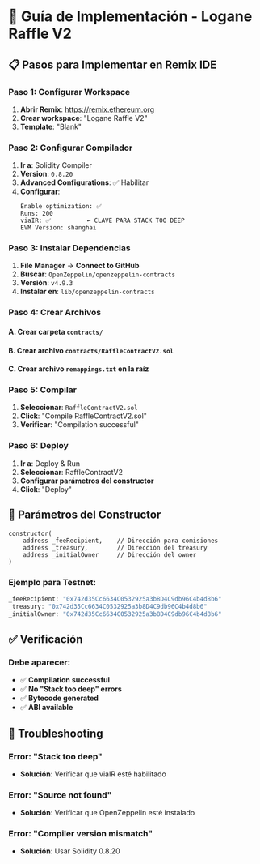 # 🚀 Guía de Implementación - Logane Raffle V2

## 📋 Pasos para Implementar en Remix IDE

### **Paso 1: Configurar Workspace**
1. **Abrir Remix**: https://remix.ethereum.org
2. **Crear workspace**: "Logane Raffle V2"
3. **Template**: "Blank"

### **Paso 2: Configurar Compilador**
1. **Ir a**: Solidity Compiler
2. **Version**: `0.8.20`
3. **Advanced Configurations**: ✅ Habilitar
4. **Configurar**:
   ```
   Enable optimization: ✅
   Runs: 200
   viaIR: ✅          ← CLAVE PARA STACK TOO DEEP
   EVM Version: shanghai
   ```

### **Paso 3: Instalar Dependencias**
1. **File Manager** → **Connect to GitHub**
2. **Buscar**: `OpenZeppelin/openzeppelin-contracts`
3. **Versión**: `v4.9.3`
4. **Instalar en**: `lib/openzeppelin-contracts`

### **Paso 4: Crear Archivos**

#### A. Crear carpeta `contracts/`
#### B. Crear archivo `contracts/RaffleContractV2.sol`
#### C. Crear archivo `remappings.txt` en la raíz

### **Paso 5: Compilar**
1. **Seleccionar**: `RaffleContractV2.sol`
2. **Click**: "Compile RaffleContractV2.sol"
3. **Verificar**: "Compilation successful"

### **Paso 6: Deploy**
1. **Ir a**: Deploy & Run
2. **Seleccionar**: RaffleContractV2
3. **Configurar parámetros del constructor**
4. **Click**: "Deploy"

## 🎯 Parámetros del Constructor

```solidity
constructor(
    address _feeRecipient,    // Dirección para comisiones
    address _treasury,        // Dirección del treasury
    address _initialOwner     // Dirección del owner
)
```

### **Ejemplo para Testnet**:
```javascript
_feeRecipient: "0x742d35Cc6634C0532925a3b8D4C9db96C4b4d8b6"
_treasury: "0x742d35Cc6634C0532925a3b8D4C9db96C4b4d8b6"
_initialOwner: "0x742d35Cc6634C0532925a3b8D4C9db96C4b4d8b6"
```

## ✅ Verificación

### **Debe aparecer**:
- ✅ **Compilation successful**
- ✅ **No "Stack too deep" errors**
- ✅ **Bytecode generated**
- ✅ **ABI available**

## 🚨 Troubleshooting

### **Error: "Stack too deep"**
- **Solución**: Verificar que viaIR esté habilitado

### **Error: "Source not found"**
- **Solución**: Verificar que OpenZeppelin esté instalado

### **Error: "Compiler version mismatch"**
- **Solución**: Usar Solidity 0.8.20

